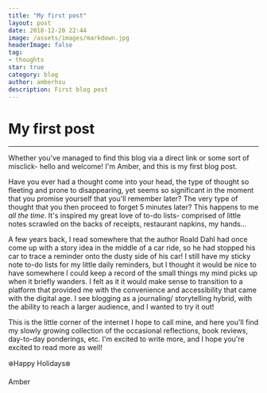 ```yaml
---
title: "My first post"
layout: post
date: 2018-12-20 22:44
image: /assets/images/markdown.jpg
headerImage: false
tag:
- thoughts
star: true
category: blog
author: amberhsu
description: First blog post
---
```


# My first post
---
Whether you've managed to find this blog via a direct link or some sort of misclick- hello and welcome! I'm Amber, and this is my first blog post.

Have you ever had a thought come into your head, the type of thought so fleeting and prone to disappearing, yet seems so significant in the moment that you promise yourself that you'll remember later? The very type of thought that you then proceed to forget 5 minutes later? This happens to me *all the time*. It's inspired my great love of to-do lists- comprised of little notes scrawled on the backs of receipts, restaurant napkins, my hands... 

A few years back, I read somewhere that the author Roald Dahl had once come up with a story idea in the middle of a car ride, so he had stopped his car to trace a reminder onto the dusty side of his car! I still have my sticky note to-do lists for my little daily reminders, but I thought it would be nice to have somewhere I could keep a record of the small things my mind picks up when it briefly wanders. I felt as it it would make sense to transition to a platform that provided me with the convenience and accessibility that came with the digital age. I see blogging as a journaling/ storytelling hybrid, with the ability to reach a larger audience, and I wanted to try it out!

This is the little corner of the internet I hope to call mine, and here you'll find my slowly growing collection of the occasional reflections, book reviews, day-to-day ponderings, etc. I'm excited to write more, and I hope you're excited to read more as well!

❄️Happy Holidays❄️

Amber